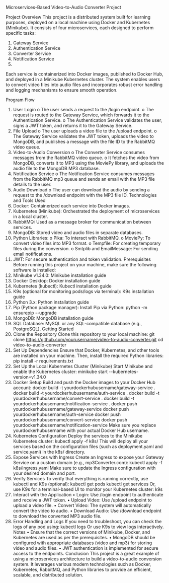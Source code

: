 Microservices-Based Video-to-Audio Converter Project

Project Overview
This project is a distributed system built for learning purposes, deployed on a local machine using Docker and Kubernetes (Minikube). It consists of four microservices, each designed to perform specific tasks:
1.	Gateway Service
2.	Authentication Service
3.	Converter Service
4.	Notification Service
5.	
Each service is containerized into Docker images, published to Docker Hub, and deployed in a Minikube Kubernetes cluster. The system enables users to convert video files into audio files and incorporates robust error handling and logging mechanisms to ensure smooth operation.

Program Flow
1.	User Login
o	The user sends a request to the /login endpoint.
o	The request is routed to the Gateway Service, which forwards it to the Authentication Service.
o	The Authentication Service validates the user, signs a JWT token, and returns it to the Gateway Service.
2.	File Upload
o	The user uploads a video file to the /upload endpoint.
o	The Gateway Service validates the JWT token, uploads the video to MongoDB, and publishes a message with the file ID to the RabbitMQ video queue.
3.	Video-to-Audio Conversion
o	The Converter Service consumes messages from the RabbitMQ video queue.
o	It fetches the video from MongoDB, converts it to MP3 using the MoviePy library, and uploads the audio file to the MongoDB MP3 database.
4.	Notification Service
o	The Notification Service consumes messages from the RabbitMQ mp3 queue and sends an email with the MP3 file details to the user.
5.	Audio Download
o	The user can download the audio by sending a request to the /download endpoint with the MP3 file ID.
Technologies and Tools Used
1.	Docker: Containerized each service into Docker images.
2.	Kubernetes (Minikube): Orchestrated the deployment of microservices in a local cluster.
3.	RabbitMQ: Used as a message broker for communication between services.
4.	MongoDB: Stored video and audio files in separate databases.
5.	Python Libraries:
o	Pika: To interact with RabbitMQ.
o	MoviePy: To convert video files into MP3 format.
o	Tempfile: For creating temporary files during the conversion.
o	Smtplib and EmailMessage: For sending email notifications.
6.	JWT: For secure authentication and token validation.
Prerequisites
Before running this project on your machine, make sure the following software is installed:
1.	Minikube v1.34.0: Minikube installation guide
2.	Docker Desktop: Docker installation guide
3.	Kubernetes (kubectl): Kubectl installation guide
4.	K9s (optional for monitoring pods/logs via terminal): K9s installation guide
5.	Python 3.x: Python installation guide
6.	Pip (Python package manager): Install Pip via Python: python -m ensurepip --upgrade
7.	MongoDB: MongoDB installation guide
8.	SQL Database: MySQL or any SQL-compatible database (e.g., PostgreSQL).
Getting Started
1. Clone the Repository
Clone this repository to your local machine:
git clone https://github.com/yourusername/video-to-audio-converter.git
cd video-to-audio-converter
2. Set Up Dependencies
Ensure that Docker, Kubernetes, and other tools are installed on your machine. Then, install the required Python libraries:
pip install -r requirements.txt
3. Set Up the Local Kubernetes Cluster (Minikube)
Start Minikube and enable the Kubernetes cluster:
minikube start --kubernetes-version=v1.34.0
4. Docker Setup
Build and push the Docker images to your Docker Hub account:
docker build -t yourdockerhubusername/gateway-service .
docker build -t yourdockerhubusername/auth-service .
docker build -t yourdockerhubusername/convert-service .
docker build -t yourdockerhubusername/notification-service .
docker push yourdockerhubusername/gateway-service
docker push yourdockerhubusername/auth-service
docker push yourdockerhubusername/convert-service
docker push yourdockerhubusername/notification-service
Make sure you replace yourdockerhubusername with your actual Docker Hub username.
5. Kubernetes Configuration
Deploy the services to the Minikube Kubernetes cluster:
kubectl apply -f k8s/
This will deploy all your services based on the configuration files (such as deployment.yaml and service.yaml) in the k8s/ directory.
6. Expose Services with Ingress
Create an Ingress to expose your Gateway Service on a custom domain (e.g., mp3Converter.com):
kubectl apply -f k8s/ingress.yaml
Make sure to update the Ingress configuration with your desired domain and port.
7. Verify Services
To verify that everything is running correctly, use kubectl and K9s (optional):
kubectl get pods
kubectl get services
Or, use K9s for a terminal-based UI to monitor your Kubernetes cluster:
k9s
8. Interact with the Application
•	Login: Use /login endpoint to authenticate and receive a JWT token.
•	Upload Video: Use /upload endpoint to upload a video file.
•	Convert Video: The system will automatically convert the video to audio.
•	Download Audio: Use /download endpoint to download the converted MP3 audio file.
9. Error Handling and Logs
If you need to troubleshoot, you can check the logs of any pod using:
kubectl logs <pod-name>
Or use K9s to view logs interactively.
Notes
•	Ensure that the correct versions of Minikube, Docker, and Kubernetes are used as per the prerequisites.
•	MongoDB should be configured with appropriate databases (video and mp3) for storing video and audio files.
•	JWT authentication is implemented for secure access to the endpoints.
Conclusion
This project is a great example of using a microservices architecture to build a video-to-audio conversion system. It leverages various modern technologies such as Docker, Kubernetes, RabbitMQ, and Python libraries to provide an efficient, scalable, and distributed solution.

